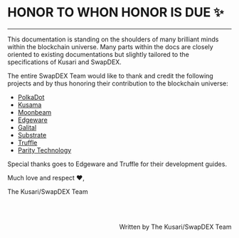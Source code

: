 # **HONOR TO WHON HONOR IS DUE** :sparkles:
---

This documentation is standing on the shoulders of many brilliant minds within the blockchain universe.
Many parts within the docs are closely oriented to existing documentations but slightly tailored to the specifications of Kusari and SwapDEX. 

The entire SwapDEX Team would like to thank and credit the following projects and by thus honoring their contribution to the blockchain universe:

- <a href="https://polkadot.network/" target="_blank">PolkaDot</a>
- <a href="https://kusama.network/" target="_blank">Kusama</a>
- <a href="https://moonbeam.network/" target="_blank">Moonbeam</a>
- <a href="hhttps://edgewa.re/" target="_blank">Edgeware</a>
- <a href="hhttps://galital.com/" target="_blank">Galital</a>
- <a href="https://www.substrate.io/" target="_blank">Substrate</a>
- <a href="https://www.trufflesuite.com/" target="_blank">Truffle</a>
- <a href="https://www.parity.io/" target="_blank">Parity Technology</a>

Special thanks goes to Edgeware and Truffle for their development guides.

Much love and respect :heart:, 

The Kusari/SwapDEX Team

<br></br>

<p align=right> Written by The Kusari/SwapDEX Team </p>